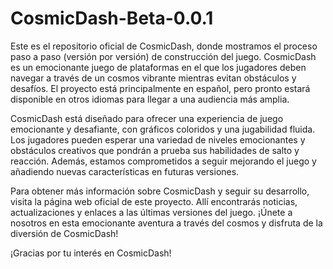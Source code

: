 # CosmicDash-Beta-0.0.1


Este es el repositorio oficial de CosmicDash, donde mostramos el proceso paso a paso (versión por versión) de construcción del juego. CosmicDash es un emocionante juego de plataformas en el que los jugadores deben navegar a través de un cosmos vibrante mientras evitan obstáculos y desafíos. El proyecto está principalmente en español, pero pronto estará disponible en otros idiomas para llegar a una audiencia más amplia.

CosmicDash está diseñado para ofrecer una experiencia de juego emocionante y desafiante, con gráficos coloridos y una jugabilidad fluida. Los jugadores pueden esperar una variedad de niveles emocionantes y obstáculos creativos que pondrán a prueba sus habilidades de salto y reacción. Además, estamos comprometidos a seguir mejorando el juego y añadiendo nuevas características en futuras versiones.

Para obtener más información sobre CosmicDash y seguir su desarrollo, visita la página web oficial de este proyecto. Allí encontrarás noticias, actualizaciones y enlaces a las últimas versiones del juego. ¡Únete a nosotros en esta emocionante aventura a través del cosmos y disfruta de la diversión de CosmicDash!

¡Gracias por tu interés en CosmicDash!






